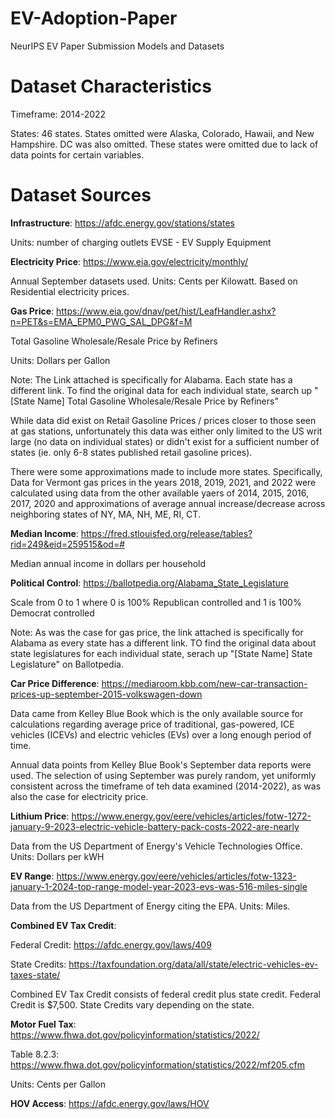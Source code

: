 # EV-Adoption-Paper
NeurIPS EV Paper Submission Models and Datasets

# Dataset Characteristics

Timeframe: 2014-2022

States: 46 states. States omitted were Alaska, Colorado, Hawaii, and New Hampshire. DC was also omitted. These states were omitted due to lack of data points for certain variables. 


# Dataset Sources


**Infrastructure**: https://afdc.energy.gov/stations/states 

  Units: number of charging outlets 
  EVSE - EV Supply Equipment

**Electricity Price**: https://www.eia.gov/electricity/monthly/

  Annual September datasets used.
  Units: Cents per Kilowatt. 
  Based on Residential electricity prices.
  
**Gas Price**: https://www.eia.gov/dnav/pet/hist/LeafHandler.ashx?n=PET&s=EMA_EPM0_PWG_SAL_DPG&f=M

  Total Gasoline Wholesale/Resale Price by Refiners
  
  Units: Dollars per Gallon
  
  Note: The Link attached is specifically for Alabama. Each state has a different link. To find the original data for each individual state, search up "[State Name] Total Gasoline Wholesale/Resale Price by Refiners"
  
  While data did exist on Retail Gasoline Prices /  prices closer to those seen at gas stations, unfortunately this data was either only limited to the US writ large (no data on individual states) or didn't exist for a sufficient number of states (ie. only 6-8 states published retail gasoline prices). 
  
  There were some approximations made to include more states. Specifically, Data for Vermont gas prices in the years 2018, 2019, 2021, and 2022 were calculated using data from the other available yaers of 2014, 2015, 2016, 2017, 2020 and approximations of average annual increase/decrease across neighboring states of NY, MA, NH, ME, RI, CT. 


**Median Income**: https://fred.stlouisfed.org/release/tables?rid=249&eid=259515&od=# 

  Median annual income in dollars per household

**Political Control**: https://ballotpedia.org/Alabama_State_Legislature

  Scale from 0 to 1 where 0 is 100% Republican controlled and 1 is 100% Democrat controlled
  
  Note: As was the case for gas price, the link attached is specifically for Alabama as every state has a different link. TO find the original data about state legislatures for each individual state, serach up "[State Name] State Legislature" on Ballotpedia.

**Car Price Difference**: https://mediaroom.kbb.com/new-car-transaction-prices-up-september-2015-volkswagen-down

  Data came from Kelley Blue Book which is the only available source for calculations regarding average price of traditional, gas-powered, ICE vehicles (ICEVs) and electric vehicles (EVs) over a long enough period of time.
  
  Annual data points from Kelley Blue Book's September data reports were used. The selection of using September was purely random, yet uniformly consistent across the timeframe of teh data examined (2014-2022), as was also the case for electricity price.

**Lithium Price**: https://www.energy.gov/eere/vehicles/articles/fotw-1272-january-9-2023-electric-vehicle-battery-pack-costs-2022-are-nearly

  Data from the US Department of Energy's Vehicle Technologies Office. 
  Units: Dollars per kWH

**EV Range**: https://www.energy.gov/eere/vehicles/articles/fotw-1323-january-1-2024-top-range-model-year-2023-evs-was-516-miles-single

  Data from the US Department of Energy citing the EPA.
  Units: Miles.

**Combined EV Tax Credit**:

  Federal Credit: https://afdc.energy.gov/laws/409
  
  State Credits: https://taxfoundation.org/data/all/state/electric-vehicles-ev-taxes-state/

  Combined EV Tax Credit consists of federal credit plus state credit.
  Federal Credit is $7,500.
  State Credits vary depending on the state.

**Motor Fuel Tax**: https://www.fhwa.dot.gov/policyinformation/statistics/2022/ 

  Table 8.2.3: https://www.fhwa.dot.gov/policyinformation/statistics/2022/mf205.cfm
  
  Units: Cents per Gallon

**HOV Access**: https://afdc.energy.gov/laws/HOV 

  
